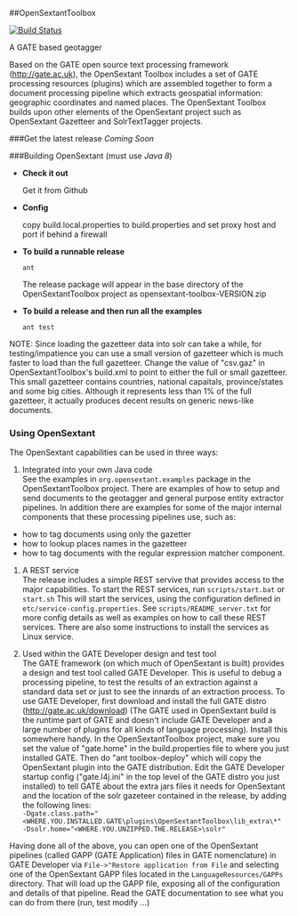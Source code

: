 ##OpenSextantToolbox

[![Build Status](https://travis-ci.org/OpenSextant/OpenSextantToolbox.svg?branch=master)](https://travis-ci.org/OpenSextant/OpenSextantToolbox)

A GATE based geotagger

Based on the GATE open source text processing framework (http://gate.ac.uk), the OpenSextant Toolbox includes a set 
of GATE processing resources (plugins) which are assembled together to form a document processing pipeline which extracts geospatial information: geographic coordinates and named places. The OpenSextant Toolbox builds upon other elements of the OpenSextant project such as OpenSextant Gazetteer and SolrTextTagger projects.

###Get the latest release
  *Coming Soon*



###Building OpenSextant (must use *Java 8*)

* **Check it out** 

  Get it from Github 
   
* **Config**

  copy build.local.properties to build.properties and set proxy host and port if behind a firewall

* **To build a runnable release**

  `ant`  

  The release package will appear in the base directory of the OpenSextantToolbox project as opensextant-toolbox-VERSION.zip


* **To build a release and then run all the examples**

  `ant test` 

NOTE: Since loading the gazetteer data into solr can take a while, for testing/impatience you can use a small version of gazetteer which is much faster to load than the full gazetteer. Change the  value of "csv.gaz" in OpenSextantToolbox's build.xml to point to either the full or small gazetteer.  This small gazetteer contains countries, national capaitals, province/states and some big cities.  Although it represents less than 1% of the full gazetteer, it actually produces decent results on generic news-like documents.
  

### Using OpenSextant

The OpenSextant capabilities can be used in three ways:
 
1. Integrated into your own Java code  
See the examples in `org.opensextant.examples` package in the OpenSextantToolbox project. There are examples of how to setup and send documents to the geotagger and general purpose entity extractor pipelines. In addition there are examples for some of the major internal components that these processing pipelines use, such as:
  * how to tag documents using only the gazetter
  * how to lookup places names in the gazetteer
  * how to tag documents with the regular expression matcher component.

1. A REST service  
  The release includes a simple REST servive that provides access to the major capabilities.
  To start the REST services, run `scripts/start.bat` or `start.sh` This will start the services, using the configuration defined in `etc/service-config.properties`. See `scripts/README_server.txt` for more config details as well as examples on how to call these REST services. There are also some instructions to install the services as Linux service.
  
1. Used within the GATE Developer design and test tool   
  The GATE framework (on which much of OpenSextant is built) provides a design and test tool called GATE Developer. This is useful to debug a processing pipeline, to test the results of an extraction against a standard data set or just to see the innards of an extraction process. To use GATE Developer, first download and install the full GATE distro (http://gate.ac.uk/download) (The GATE used in OpenSextant build is the runtime part of GATE and doesn't include GATE Developer and a large number of plugins for all kinds of language processing). Install this somewhere handy. In the OpenSextantToolbox project, make sure you set the value of "gate.home" in the build.properties file to where you just installed GATE. Then do "ant toolbox-deploy" which will copy the OpenSextant plugin into the GATE distribution. Edit the GATE Developer startup config ("gate.l4j.ini" in the top level of the GATE distro you just installed) to tell GATE about the extra jars files it needs for OpenSextant and the location of the solr gazeteer contained in the release, by adding the following lines:  
  `-Dgate.class.path="<WHERE.YOU.INSTALLED.GATE\plugins\OpenSextantToolbox\lib_extra\*"`  
  `-Dsolr.home="<WHERE.YOU.UNZIPPED.THE.RELEASE>\solr"`
  
 Having done all of the above, you can open one of the OpenSextant pipelines (called GAPP (GATE Application) files in GATE nomenclature) in GATE Developer via `File->"Restore application from File` and selecting one of the OpenSextant GAPP files located in the `LanguageResources/GAPPs` directory. That will load up the GAPP file, exposing all of the configuration and details of that pipeline. Read the GATE documentation to see what you can do from there (run, test modify ...)
